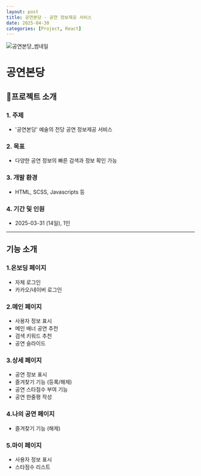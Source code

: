 ```yaml
---
layout: post
title: 공연본당 - 공연 정보제공 서비스
date: 2025-04-30
categories: [Project, React]
---
```


![공연본당_썸네일](https://github.com/user-attachments/assets/767cecac-c1ba-44f7-bc63-c663ffe9485f)

# 공연본당

## 📑프로젝트 소개

### 1. **주제**
   - '공연본당' 예술의 전당 공연 정보제공 서비스
     
### 2. **목표**
   - 다양한 공연 정보의 빠른 검색과 정보 확인 가능
     
### 3. **개발 환경**
   - HTML, SCSS, Javascripts 등
     
### 4. **기간 및 인원**
   - 2025-03-31 (14일), 1인

---

## 기능 소개

### 1.온보딩 페이지
- 자체 로그인
- 카카오/네이버 로그인

### 2.메인 페이지
- 사용자 정보 표시
- 메인 배너 공연 추천
- 검색 키워드 추천
- 공연 슬라이드

### 3.상세 페이지
- 공연 정보 표시
- 즐겨찾기 기능 (등록/해제)
- 공연 스타점수 부여 기능
- 공연 한줄평 작성

### 4.나의 공연 페이지
- 즐겨찾기 기능 (해제)

### 5.마이 페이지
- 사용자 정보 표시
- 스타점수 리스트

